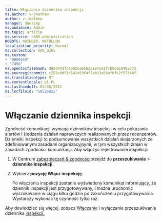 ```yaml
---
title: Włączanie dziennika inspekcji
ms.author: v-jmathew
author: v-jmathew
manager: dansimp
ms.audience: Admin
ms.topic: article
ms.service: o365-administration
ROBOTS: NOINDEX, NOFOLLOW
localization_priority: Normal
ms.collection: Adm_O365
ms.custom:
- "9000549"
- "7456"
ms.openlocfilehash: d92d44d7c4b926eebb231e7ea1fcb90010482c72
ms.sourcegitcommit: c202c0df2d141e63f4f7eb13a56efbfc2f57348f
ms.translationtype: MT
ms.contentlocale: pl-PL
ms.lasthandoff: 03/05/2021
ms.locfileid: "50526825"
---
```

# <a name="enable-the-audit-log"></a>Włączanie dziennika inspekcji

Zgodność komunikacji wymaga dzienników inspekcji w celu pokazania alertów i śledzenia działań naprawczych realizowanych przez recenzentów. Dzienniki inspekcji to podsumowanie wszystkich działań skojarzonych ze zdefiniowanymi zasadami organizacyjnymi, w tym wszystkich zmian w zasadach zgodności komunikacji. Aby włączyć rejestrowanie inspekcji:

1. W Centrum [zabezpieczeń & zgodności](https://go.microsoft.com/fwlink/?linkid=2101341)przejdź do **przeszukiwania**  >  **dziennika inspekcji.**
2. Wybierz **pozycję Włącz inspekcję.**

    Po włączeniu inspekcji zostanie wyświetlony komunikat informujący, że dziennik inspekcji jest przygotowywany, i można uruchomić wyszukiwanie w ciągu kilku godzin po zakończeniu przygotowywania. Wystarczy wykonać tę czynność tylko raz.

Aby dowiedzieć się więcej, zobacz [Włączanie](https://go.microsoft.com/fwlink/?linkid=2129077) i wyłączanie przeszukiwania dziennika [inspekcji.](https://go.microsoft.com/fwlink/?linkid=2123729)
